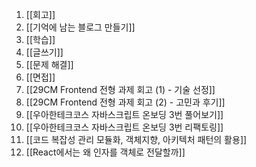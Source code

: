 1. [[회고]]
2. [[기억에 남는 블로그 만들기]]
3. [[학습]]
4. [[글쓰기]]
5. [[문제 해결]]
6. [[면접]]
7. [[29CM Frontend 전형 과제 회고 (1) - 기술 선정]]
8. [[29CM Frontend 전형 과제 회고 (2) - 고민과 후기]]
9. [[우아한테크코스 자바스크립트 온보딩 3번 풀어보기]]
10. [[우아한테크코스 자바스크립트 온보딩 3번 리팩토링]]
11. [[코드 복잡성 관리 모듈화, 객체지향, 아키텍처 패턴의 활용]]
12. [[React에서는 왜 인자를 객체로 전달할까]]

